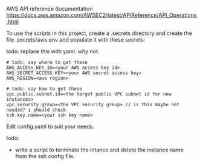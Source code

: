 
AWS API reference documentation https://docs.aws.amazon.com/AWSEC2/latest/APIReference/API_Operations.html

To use the scripts in this project, create a .secrets directory and create
the file .secrets/aws.env and populate it with these secrets:

todo: replace this with yaml. why not.
```
# todo: say where to get these
AWS_ACCESS_KEY_ID=<your AWS access key id>
AWS_SECRET_ACCESS_KEY=<your AWS secret access key>
AWS_REGION=<aws region>

# todo: say how to get these
vpc.public.subnet.id=<the target public VPC subnet id for new instances>
vpc.security.group=<the VPC security group> // is this maybe not needed? i should check
ssh.key.name=<your ssh key name>
```

Edit config.yaml to suit your needs.

todo: 
* write a script to terminate the intance and delete the instance name
from the ssh config file.